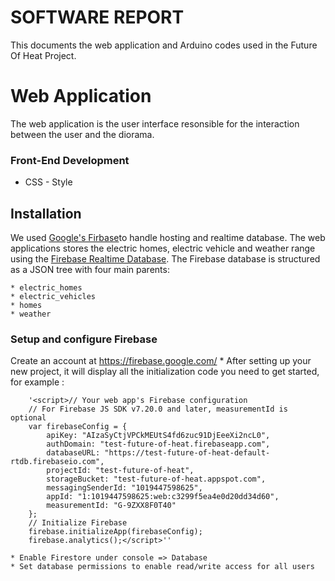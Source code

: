 # SOFTWARE REPORT

This documents the web application and Arduino codes used in the Future Of Heat Project.

# Web Application

The web application is the user interface resonsible for the interaction between the user and the diorama.

### Front-End Development

* CSS - Style

## Installation

 We used [Google's Firbase](https://firebase.google.com)to handle hosting and realtime database. The web applications stores the electric homes, electric vehicle and weather range
using the [Firebase Realtime Database](https://firebase.google.com/products/realtime-database). The Firebase database is structured as a JSON tree with four main parents:

    * electric_homes
    * electric_vehicles
    * homes
    * weather


### Setup and configure Firebase
Create an account at https://firebase.google.com/
    * After setting up your new project, it will display all the initialization code you need to get started, for example :

    
        '<script>// Your web app's Firebase configuration
        // For Firebase JS SDK v7.20.0 and later, measurementId is optional
        var firebaseConfig = {
            apiKey: "AIzaSyCtjVPCkMEUtS4fd6zuc91DjEeeXi2ncL0",
            authDomain: "test-future-of-heat.firebaseapp.com",
            databaseURL: "https://test-future-of-heat-default-rtdb.firebaseio.com",
            projectId: "test-future-of-heat",
            storageBucket: "test-future-of-heat.appspot.com",
            messagingSenderId: "1019447598625",
            appId: "1:1019447598625:web:c3299f5ea4e0d20dd34d60",
            measurementId: "G-9ZXX8F0T40"
        };
        // Initialize Firebase
        firebase.initializeApp(firebaseConfig);
        firebase.analytics();</script>''

    * Enable Firestore under console => Database
    * Set database permissions to enable read/write access for all users

